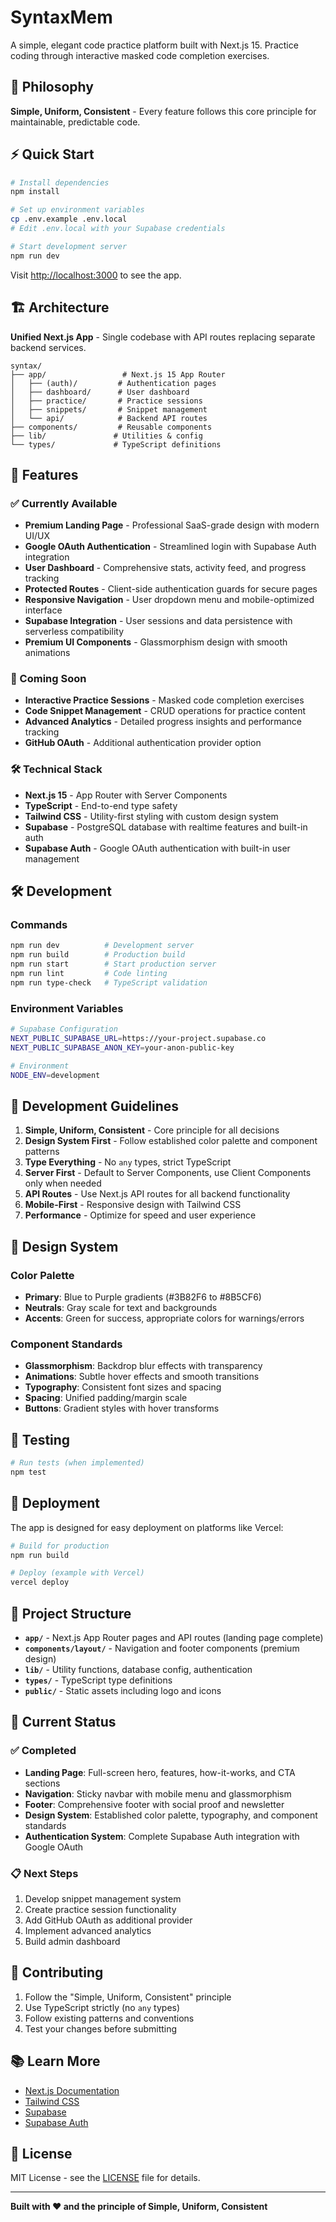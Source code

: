 # SyntaxMem

A simple, elegant code practice platform built with Next.js 15. Practice coding through interactive masked code completion exercises.

## 🎯 Philosophy

**Simple, Uniform, Consistent** - Every feature follows this core principle for maintainable, predictable code.

## ⚡ Quick Start

```bash
# Install dependencies
npm install

# Set up environment variables
cp .env.example .env.local
# Edit .env.local with your Supabase credentials

# Start development server
npm run dev
```

Visit [http://localhost:3000](http://localhost:3000) to see the app.

## 🏗️ Architecture

**Unified Next.js App** - Single codebase with API routes replacing separate backend services.

```
syntax/
├── app/                 # Next.js 15 App Router
│   ├── (auth)/         # Authentication pages
│   ├── dashboard/      # User dashboard
│   ├── practice/       # Practice sessions
│   ├── snippets/       # Snippet management
│   └── api/            # Backend API routes
├── components/         # Reusable components
├── lib/               # Utilities & config
└── types/             # TypeScript definitions
```

## 🚀 Features

### ✅ Currently Available
- **Premium Landing Page** - Professional SaaS-grade design with modern UI/UX
- **Google OAuth Authentication** - Streamlined login with Supabase Auth integration
- **User Dashboard** - Comprehensive stats, activity feed, and progress tracking
- **Protected Routes** - Client-side authentication guards for secure pages
- **Responsive Navigation** - User dropdown menu and mobile-optimized interface
- **Supabase Integration** - User sessions and data persistence with serverless compatibility
- **Premium UI Components** - Glassmorphism design with smooth animations

### 🚧 Coming Soon
- **Interactive Practice Sessions** - Masked code completion exercises
- **Code Snippet Management** - CRUD operations for practice content
- **Advanced Analytics** - Detailed progress insights and performance tracking
- **GitHub OAuth** - Additional authentication provider option

### 🛠️ Technical Stack
- **Next.js 15** - App Router with Server Components
- **TypeScript** - End-to-end type safety  
- **Tailwind CSS** - Utility-first styling with custom design system
- **Supabase** - PostgreSQL database with realtime features and built-in auth
- **Supabase Auth** - Google OAuth authentication with built-in user management

## 🛠️ Development

### Commands

```bash
npm run dev          # Development server
npm run build        # Production build
npm run start        # Start production server
npm run lint         # Code linting
npm run type-check   # TypeScript validation
```

### Environment Variables

```bash
# Supabase Configuration
NEXT_PUBLIC_SUPABASE_URL=https://your-project.supabase.co
NEXT_PUBLIC_SUPABASE_ANON_KEY=your-anon-public-key

# Environment
NODE_ENV=development
```

## 📝 Development Guidelines

1. **Simple, Uniform, Consistent** - Core principle for all decisions
2. **Design System First** - Follow established color palette and component patterns
3. **Type Everything** - No `any` types, strict TypeScript
4. **Server First** - Default to Server Components, use Client Components only when needed
5. **API Routes** - Use Next.js API routes for all backend functionality
6. **Mobile-First** - Responsive design with Tailwind CSS
7. **Performance** - Optimize for speed and user experience

## 🎨 Design System

### Color Palette
- **Primary**: Blue to Purple gradients (#3B82F6 to #8B5CF6)
- **Neutrals**: Gray scale for text and backgrounds
- **Accents**: Green for success, appropriate colors for warnings/errors

### Component Standards
- **Glassmorphism**: Backdrop blur effects with transparency
- **Animations**: Subtle hover effects and smooth transitions
- **Typography**: Consistent font sizes and spacing
- **Spacing**: Unified padding/margin scale
- **Buttons**: Gradient styles with hover transforms

## 🧪 Testing

```bash
# Run tests (when implemented)
npm test
```

## 🚀 Deployment

The app is designed for easy deployment on platforms like Vercel:

```bash
# Build for production
npm run build

# Deploy (example with Vercel)
vercel deploy
```

## 📖 Project Structure

- **`app/`** - Next.js App Router pages and API routes (landing page complete)
- **`components/layout/`** - Navigation and footer components (premium design)
- **`lib/`** - Utility functions, database config, authentication
- **`types/`** - TypeScript type definitions
- **`public/`** - Static assets including logo and icons

## 🚀 Current Status

### ✅ Completed
- **Landing Page**: Full-screen hero, features, how-it-works, and CTA sections
- **Navigation**: Sticky navbar with mobile menu and glassmorphism
- **Footer**: Comprehensive footer with social proof and newsletter
- **Design System**: Established color palette, typography, and component standards
- **Authentication System**: Complete Supabase Auth integration with Google OAuth

### 📋 Next Steps
1. Develop snippet management system
2. Create practice session functionality
3. Add GitHub OAuth as additional provider
4. Implement advanced analytics
5. Build admin dashboard

## 🤝 Contributing

1. Follow the "Simple, Uniform, Consistent" principle
2. Use TypeScript strictly (no `any` types)
3. Follow existing patterns and conventions
4. Test your changes before submitting

## 📚 Learn More

- [Next.js Documentation](https://nextjs.org/docs)
- [Tailwind CSS](https://tailwindcss.com)
- [Supabase](https://supabase.com)
- [Supabase Auth](https://supabase.com/docs/guides/auth)

## 📄 License

MIT License - see the [LICENSE](LICENSE) file for details.

---

**Built with ❤️ and the principle of Simple, Uniform, Consistent**
